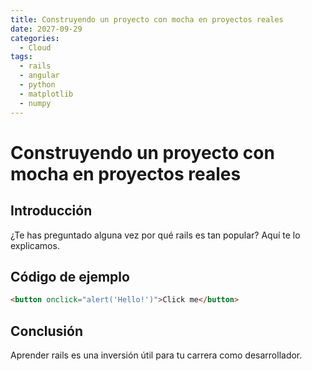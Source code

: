 ```yaml
---
title: Construyendo un proyecto con mocha en proyectos reales
date: 2027-09-29
categories:
  - Cloud
tags:
  - rails
  - angular
  - python
  - matplotlib
  - numpy
---
```


# Construyendo un proyecto con mocha en proyectos reales

## Introducción

¿Te has preguntado alguna vez por qué rails es tan popular? Aquí te lo explicamos.

## Código de ejemplo

```html
<button onclick="alert('Hello!')">Click me</button>
```

## Conclusión

Aprender rails es una inversión útil para tu carrera como desarrollador.